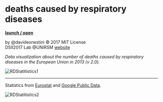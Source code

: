 # deaths caused by respiratory diseases
**[launch / open](http://dsii-2017-unirsm.github.io/davideonestini/flu)**

by @davideonestini © 2017 MIT License  
DSII2017 Lab @UNIRSM [website](http://dsii-2017-unirsm.github.io)

*Data visualization about the number of deaths caused by respiratory diseases in the European Union in 2013 (v 2.0).*

![RDStatitistics1](http://i.imgur.com/E6JnwA0.png)

----

Statistics from [Eurostat](http://ec.europa.eu/eurostat/statistics-explained/index.php/File:Causes_of_death_—_diseases_of_the_respiratory_system,_residents,_2013.png) and [Google Public Data](https://www.google.com/publicdata/explore?ds=d5bncppjof8f9_&hl=it&dl=it#!ctype=l&strail=false&bcs=d&nselm=h&met_y=sp_pop_totl&scale_y=lin&ind_y=false&rdim=region&ifdim=region&tdim=true&hl=it&dl=it&ind=false).

![RDStatitistics2](http://i.imgur.com/eprchDp.png)
